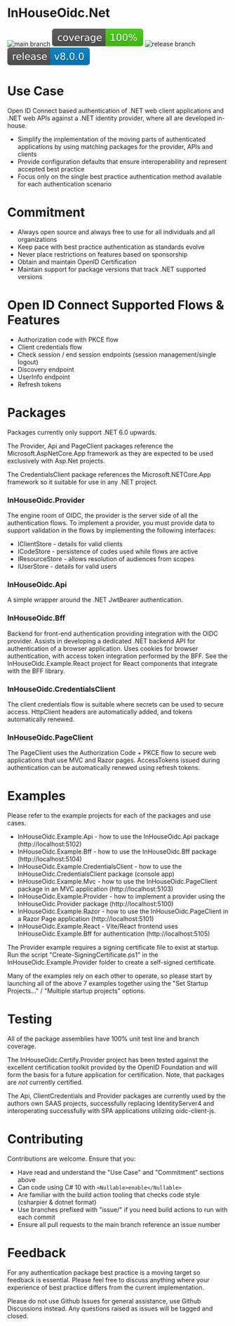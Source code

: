 # InHouseOidc.Net

![main branch](https://github.com/InHouseOidc/InHouseOidc.Net/actions/workflows/main.yml/badge.svg)
![coverage](https://raw.githubusercontent.com/InHouseOidc/InHouseOidc.Net/badges/.badges/main/coverage.svg?branch=main)
![release branch](https://github.com/InHouseOidc/InHouseOidc.Net/actions/workflows/release.yml/badge.svg)
![release](https://raw.githubusercontent.com/InHouseOidc/InHouseOidc.Net/badges/.badges/release.svg?branch=main)

# Use Case

Open ID Connect based authentication of .NET web client applications and .NET web APIs against a .NET identity provider, where all are developed in-house.

- Simplify the implementation of the moving parts of authenticated applications by using matching packages for the provider, APIs and clients
- Provide configuration defaults that ensure interoperability and represent accepted best practice
- Focus only on the single best practice authentication method available for each authentication scenario

# Commitment

- Always open source and always free to use for all individuals and all organizations
- Keep pace with best practice authentication as standards evolve
- Never place restrictions on features based on sponsorship
- Obtain and maintain OpenID Certification
- Maintain support for package versions that track .NET supported versions

# Open ID Connect Supported Flows & Features

- Authorization code with PKCE flow
- Client credentials flow
- Check session / end session endpoints (session management/single logout)
- Discovery endpoint
- UserInfo endpoint
- Refresh tokens

# Packages

Packages currently only support .NET 6.0 upwards.

The Provider, Api and PageClient packages reference the Microsoft.AspNetCore.App framework as they are expected to be used exclusively with Asp.Net projects.

The CredentialsClient package references the Microsoft.NETCore.App framework so it suitable for use in any .NET project.

### InHouseOidc.Provider

The engine room of OIDC, the provider is the server side of all the authentication flows.  To implement a provider, you must provide data to support validation in
the flows by implementing the following interfaces:

- IClientStore - details for valid clients
- ICodeStore - persistence of codes used while flows are active
- IResourceStore - allows resolution of audiences from scopes
- IUserStore - details for valid users

### InHouseOidc.Api

A simple wrapper around the .NET JwtBearer authentication. 

### InHouseOidc.Bff

Backend for front-end authentication providing integration with the OIDC provider.  Assists in developing a dedicated .NET backend API for
authentication of a browser application.  Uses cookies for browser authentication, with access token integration performed by the BFF.
See the InHouseOidc.Example.React project for React components that integrate with the BFF library.

### InHouseOidc.CredentialsClient

The client credentials flow is suitable where secrets can be used to secure access.  HttpClient headers are automatically added, and
tokens automatically renewed. 

### InHouseOidc.PageClient

The PageClient uses the Authorization Code + PKCE flow to secure web applications that use MVC and Razor pages.  AccessTokens issued during
authentication can be automatically renewed using refresh tokens.

# Examples

Please refer to the example projects for each of the packages and use cases.

- InHouseOidc.Example.Api - how to use the InHouseOidc.Api package (http://localhost:5102)
- InHouseOidc.Example.Bff - how to use the InHouseOidc.Bff package (http://localhost:5104)
- InHouseOidc.Example.CredentialsClient - how to use the InHouseOidc.CredentialsClient package (console app)
- InHouseOidc.Example.Mvc - how to use the InHouseOidc.PageClient package in an MVC application (http://localhost:5103)
- InHouseOidc.Example.Provider - how to implement a provider using the InHouseOidc.Provider package (http://localhost:5100)
- InHouseOidc.Example.Razor - how to use the InHouseOidc.PageClient in a Razor Page application (http://localhost:5101)
- InHouseOidc.Example.React - Vite/React frontend uses InHouseOidc.Example.Bff for authentication (http://localhost:5105)

The Provider example requires a signing certificate file to exist at startup.  Run the script "Create-SigningCertificate.ps1" in the InHouseOidc.Example.Provider folder to create a self-signed certificate. 

Many of the examples rely on each other to operate, so please start by launching all of the above 7 examples together using the "Set Startup Projects..." / "Multiple startup projects" options.

# Testing

All of the package assemblies have 100% unit test line and branch coverage.

The InHouseOidc.Certify.Provider project has been tested against the excellent certification toolkit provided by the OpenID Foundation and will form the basis
for a future application for certification.  Note, that packages are *not* currently certified.

The Api, ClientCredentials and Provider packages are currently used by the authors own SAAS projects, successfully replacing IdentityServer4 and interoperating
successfully with SPA applications utilizing oidc-client-js.

# Contributing

Contributions are welcome.  Ensure that you:

- Have read and understand the "Use Case" and "Commitment" sections above
- Can code using C# 10 with ```<Nullable>enable</Nullable>```
- Are familiar with the build action tooling that checks code style (csharpier & dotnet format)
- Use branches prefixed with "issue/" if you need build actions to run with each commit
- Ensure all pull requests to the main branch reference an issue number

# Feedback

For any authentication package best practice is a moving target so feedback is essential.
Please feel free to discuss anything where your experience of best practice differs from the current implementation.

Please do not use Github Issues for general assistance, use Github Discussions instead.  Any questions raised as issues will be tagged and closed.

